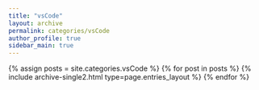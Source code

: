```yaml
---
title: "vsCode"
layout: archive
permalink: categories/vsCode
author_profile: true
sidebar_main: true
---
```


{% assign posts = site.categories.vsCode %}
{% for post in posts %} {% include archive-single2.html type=page.entries_layout %} {% endfor %}
